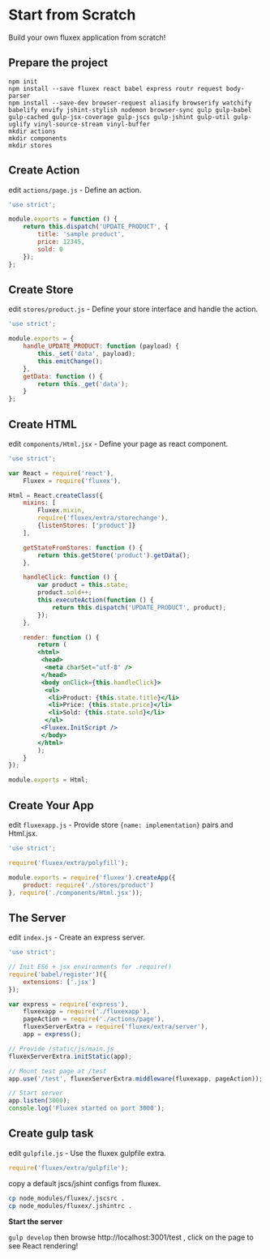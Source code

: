 Start from Scratch
==================

Build your own fluxex application from scratch!

Prepare the project
-------------------

```
npm init
npm install --save fluxex react babel express routr request body-parser
npm install --save-dev browser-request aliasify browserify watchify babelify envify jshint-stylish nodemon browser-sync gulp gulp-babel gulp-cached gulp-jsx-coverage gulp-jscs gulp-jshint gulp-util gulp-uglify vinyl-source-stream vinyl-buffer
mkdir actions
mkdir components
mkdir stores
```

Create Action
-------------
edit `actions/page.js` - Define an action.

```javascript
'use strict';

module.exports = function () {
    return this.dispatch('UPDATE_PRODUCT', {
        title: 'sample product',
        price: 12345,
        sold: 0
    });
};
```

Create Store
------------
edit `stores/product.js` - Define your store interface and handle the action.

```javascript
'use strict';

module.exports = {
    handle_UPDATE_PRODUCT: function (payload) {
        this._set('data', payload);
        this.emitChange();
    },
    getData: function () {
        return this._get('data');
    }
};
```

Create HTML
-----------
edit `components/Html.jsx` - Define your page as react component.

```jsx
'use strict';

var React = require('react'),
    Fluxex = require('fluxex'),

Html = React.createClass({
    mixins: [
        Fluxex.mixin,
        require('fluxex/extra/storechange'),
        {listenStores: ['product']}
    ],

    getStateFromStores: function () {
        return this.getStore('product').getData();
    },

    handleClick: function () {
        var product = this.state;
        product.sold++;
        this.executeAction(function () {
            return this.dispatch('UPDATE_PRODUCT', product);
        });
    },

    render: function () {
        return (
        <html>
         <head>
          <meta charSet="utf-8" />
         </head>
         <body onClick={this.handleClick}>
          <ul>
           <li>Product: {this.state.title}</li>
           <li>Price: {this.state.price}</li>
           <li>Sold: {this.state.sold}</li>
          </ul>
         <Fluxex.InitScript />
         </body>
        </html>
        );
    }
});

module.exports = Html;
```

Create Your App
---------------
edit `fluxexapp.js` - Provide store `{name: implementation}` pairs and Html.jsx.

```javascript
'use strict';

require('fluxex/extra/polyfill');

module.exports = require('fluxex').createApp({
    product: require('./stores/product')
}, require('./components/Html.jsx'));
```

The Server
----------
edit `index.js` - Create an express server.

```javascript
'use strict';

// Init ES6 + jsx environments for .require()
require('babel/register')({
    extensions: ['.jsx']
});

var express = require('express'),
    fluxexapp = require('./fluxexapp'),
    pageAction = require('./actions/page'),
    fluxexServerExtra = require('fluxex/extra/server'),
    app = express();

// Provide /static/js/main.js
fluxexServerExtra.initStatic(app);

// Mount test page at /test
app.use('/test', fluxexServerExtra.middleware(fluxexapp, pageAction));

// Start server
app.listen(3000);
console.log('Fluxex started on port 3000');
```

Create gulp task
----------------
edit `gulpfile.js` - Use the fluxex gulpfile extra.

```javascript
require('fluxex/extra/gulpfile');
```

copy a default jscs/jshint configs from fluxex.

```sh
cp node_modules/fluxex/.jscsrc .
cp node_modules/fluxex/.jshintrc .
```

**Start the server**

`gulp develop` then browse http://localhost:3001/test , click on the page to see React rendering!
